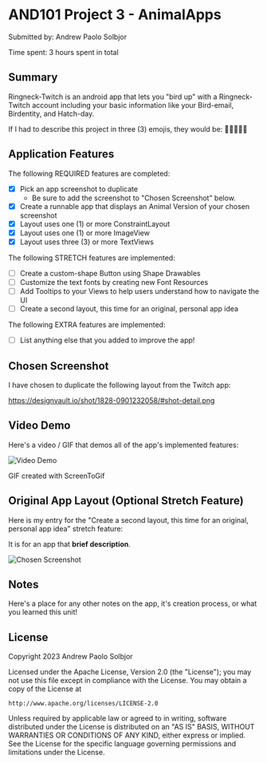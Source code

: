 
# AND101 Project 3 - AnimalApps

Submitted by: Andrew Paolo Solbjor

Time spent: 3 hours spent in total

## Summary

Ringneck-Twitch is an android app that lets you "bird up" with a Ringneck-Twitch account including your basic information like your Bird-email, Birdentity, and Hatch-day.

If I had to describe this project in three (3) emojis, they would be: 👨‍💻🐤👍🏻

## Application Features

The following REQUIRED features are completed:

- [x] Pick an app screenshot to duplicate
  - Be sure to add the screenshot to "Chosen Screenshot" below.
- [x] Create a runnable app that displays an Animal Version of your chosen screenshot
- [x] Layout uses one (1) or more ConstraintLayout
- [x] Layout uses one (1) or more ImageView
- [x] Layout uses three (3) or more TextViews

The following STRETCH features are implemented:

- [ ] Create a custom-shape Button using Shape Drawables
- [ ] Customize the text fonts by creating new Font Resources
- [ ] Add Tooltips to your Views to help users understand how to navigate the UI
- [ ] Create a second layout, this time for an original, personal app idea

The following EXTRA features are implemented:

- [ ] List anything else that you added to improve the app!

## Chosen Screenshot

I have chosen to duplicate the following layout from the Twitch app:

https://designvault.io/shot/1828-0901232058/#shot-detail.png

## Video Demo

Here's a video / GIF that demos all of the app's implemented features:

<img src='https://i.imgur.com/bBjZRdy.gif' title='Video Demo' width='' alt='Video Demo' />

GIF created with ScreenToGif

## Original App Layout (Optional Stretch Feature)

Here is my entry for the "Create a second layout, this time for an original, personal app idea" stretch feature:

It is for an app that **brief description**.

<img src='http://example.com/link/to/your/image.png' title='Chosen Screenshot' width='' alt='Chosen Screenshot' />

## Notes

Here's a place for any other notes on the app, it's creation process, or what you learned this unit!

## License

Copyright 2023 Andrew Paolo Solbjor

Licensed under the Apache License, Version 2.0 (the "License");
you may not use this file except in compliance with the License.
You may obtain a copy of the License at

    http://www.apache.org/licenses/LICENSE-2.0

Unless required by applicable law or agreed to in writing, software
distributed under the License is distributed on an "AS IS" BASIS,
WITHOUT WARRANTIES OR CONDITIONS OF ANY KIND, either express or implied.
See the License for the specific language governing permissions and
limitations under the License.
